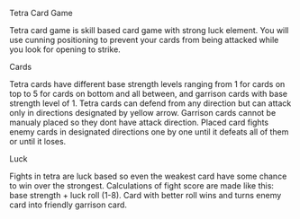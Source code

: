 Tetra Card Game

Tetra card game is skill based card game with strong luck element. You will use cunning positioning to prevent your cards from being attacked 
while you look for opening to strike.

Cards

Tetra cards have different base strength levels ranging from 1 for cards on top to 5 for cards on bottom and all between, 
and garrison cards with base strength level of 1. 
Tetra cards can defend from any direction but can attack only in directions designated by yellow arrow.
Garrison cards cannot be manualy placed so they dont have attack direction.
Placed card fights enemy cards in designated directions one by one until it defeats all of them or until it loses. 

Luck

Fights in tetra are luck based so even the weakest card have some chance to win over the strongest. 
Calculations of fight score are made like this: base strength + luck roll (1-8).
Card with better roll wins and turns enemy card into friendly garrison card.